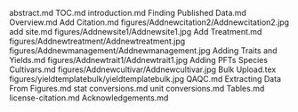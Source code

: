abstract.md
TOC.md
introduction.md
Finding Published Data.md
Overview.md
Add Citation.md
figures/Addnewcitation2/Addnewcitation2.jpg
add site.md
figures/Addnewsite1/Addnewsite1.jpg
Add Treatment.md
figures/Addnewtreatment/Addnewtreatment.jpg
figures/Addnewmanagement/Addnewmanagement.jpg
Adding Traits and Yields.md
figures/Addnewtrait1/Addnewtrait1.jpg
Adding PFTs Species Cultivars.md
figures/Addnewcultivar/Addnewcultivar.jpg
Bulk Upload.tex
figures/yieldtemplatebulk/yieldtemplatebulk.jpg
QAQC.md
Extracting Data From Figures.md
stat conversions.md
unit conversions.md
Tables.md
license-citation.md
Acknowledgements.md

